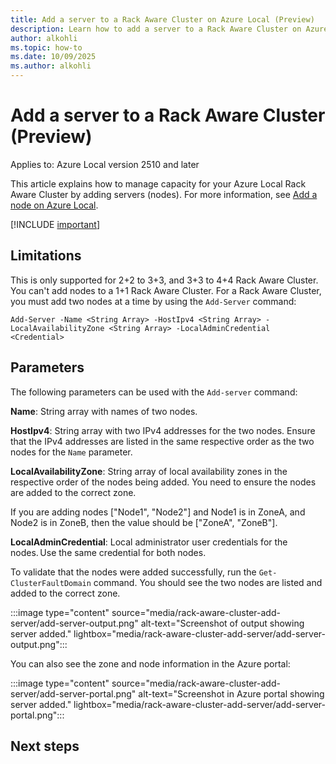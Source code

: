 ```yaml
---
title: Add a server to a Rack Aware Cluster on Azure Local (Preview)
description: Learn how to add a server to a Rack Aware Cluster on Azure Local (Preview).
author: alkohli
ms.topic: how-to
ms.date: 10/09/2025
ms.author: alkohli
---
```


# Add a server to a Rack Aware Cluster (Preview)

Applies to: Azure Local version 2510 and later

This article explains how to manage capacity for your Azure Local Rack Aware Cluster by adding servers (nodes). For more information, see [Add a node on Azure Local](../manage/add-server.md).


[!INCLUDE [important](../includes/hci-preview.md)]

## Limitations

This is only supported for 2+2 to 3+3, and 3+3 to 4+4 Rack Aware Cluster. You can't add nodes to a 1+1 Rack Aware Cluster. For a Rack Aware Cluster, you must add two nodes at a time by using the `Add-Server` command:

```azurecli
Add-Server -Name <String Array> -HostIpv4 <String Array> -LocalAvailabilityZone <String Array> -LocalAdminCredential <Credential>
```

## Parameters

The following parameters can be used with the `Add-server` command:

**Name**: String array with names of two nodes.  

**HostIpv4**: String array with two IPv4 addresses for the two nodes. Ensure that the IPv4 addresses are listed in the same respective order as the two nodes for the `Name` parameter.

**LocalAvailabilityZone**: String array of local availability zones in the respective order of the nodes being added. You need to ensure the nodes are added to the correct zone.  

If you are adding nodes ["Node1", "Node2"] and Node1 is in ZoneA, and Node2 is in ZoneB, then the value should be ["ZoneA", "ZoneB"].

**LocalAdminCredential**: Local administrator user credentials for the nodes. Use the same credential for both nodes.

To validate that the nodes were added successfully, run the `Get-ClusterFaultDomain` command. You should see the two nodes are listed and added to the correct zone.

:::image type="content" source="media/rack-aware-cluster-add-server/add-server-output.png" alt-text="Screenshot of output showing server added." lightbox="media/rack-aware-cluster-add-server/add-server-output.png":::

You can also see the zone and node information in the Azure portal:

:::image type="content" source="media/rack-aware-cluster-add-server/add-server-portal.png" alt-text="Screenshot in Azure portal showing server added." lightbox="media/rack-aware-cluster-add-server/add-server-portal.png":::

## Next steps
